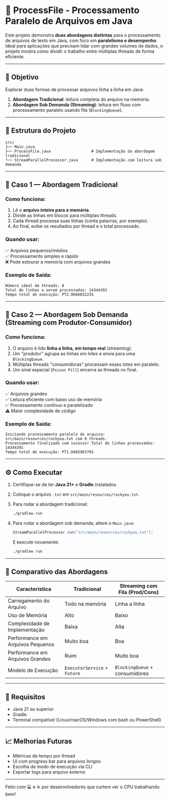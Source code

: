 # 📂 ProcessFile - Processamento Paralelo de Arquivos em Java

Este projeto demonstra **duas abordagens distintas** para o processamento de arquivos de texto em Java, com foco em **paralelismo e desempenho**. Ideal para aplicações que precisam lidar com grandes volumes de dados, o projeto mostra como dividir o trabalho entre múltiplas threads de forma eficiente.

---

## 🧠 Objetivo

Explorar duas formas de processar arquivos linha a linha em Java:

1. **Abordagem Tradicional**: leitura completa do arquivo na memória.
2. **Abordagem Sob Demanda (Streaming)**: leitura em fluxo com processamento paralelo usando fila (`BlockingQueue`).

---

## 📁 Estrutura do Projeto

```
src/
├── Main.java
├── ProcessFile.java                  # Implementação da abordagem tradicional
└── StreamParallelProcessor.java      # Implementação com leitura sob demanda
```

---

## 🧪 Caso 1 — Abordagem Tradicional

### Como funciona:

1. Lê o **arquivo inteiro para a memória**.
2. Divide as linhas em blocos para múltiplas threads.
3. Cada thread processa suas linhas (conta palavras, por exemplo).
4. Ao final, exibe os resultados por thread e o total processado.

### Quando usar:

✅ Arquivos pequenos/médios  
✅ Processamento simples e rápido  
❌ Pode estourar a memória com arquivos grandes

### Exemplo de Saída:

```plaintext
Número ideal de threads: 8
Total de linhas a serem processadas: 14344391
Tempo total de execução: PT2.066665223S
```

---

## 🚀 Caso 2 — Abordagem Sob Demanda (Streaming com Produtor-Consumidor)

### Como funciona:

1. O arquivo é lido **linha a linha, em tempo real** (streaming).
2. Um "produtor" agrupa as linhas em lotes e envia para uma `BlockingQueue`.
3. Múltiplas threads "consumidoras" processam esses lotes em paralelo.
4. Um sinal especial (`Poison Pill`) encerra as threads no final.

### Quando usar:

✅ Arquivos grandes  
✅ Leitura eficiente com baixo uso de memória  
✅ Processamento contínuo e paralelizado  
⚠️ Maior complexidade de código

### Exemplo de Saída:

```plaintext
Iniciando processamento paralelo do arquivo: src/main/resources/rockyou.txt com 8 threads.
Processamento finalizado com sucesso! Total de linhas processadas: 14344391
Tempo total de execução: PT1.046596379S
```

---

## ⚙️ Como Executar

1. Certifique-se de ter **Java 21+** e **Gradle** instalados.
2. Coloque o arquivo `.txt` em `src/main/resources/rockyou.txt`.
3. Para rodar a abordagem tradicional:

   ```bash
   ./gradlew run
   ```

4. Para rodar a abordagem sob demanda, altere o `Main.java`:

   ```java
   StreamParallelProcessor.run("src/main/resources/rockyou.txt");
   ```

   E execute novamente:

   ```bash
   ./gradlew run
   ```

---

## 🧩 Comparativo das Abordagens

| Característica                         | Tradicional                      | Streaming com Fila (Prod/Cons)  |
|---------------------------------------|----------------------------------|----------------------------------|
| Carregamento do Arquivo               | Todo na memória                  | Linha a linha                    |
| Uso de Memória                        | Alto                             | Baixo                            |
| Complexidade de Implementação         | Baixa                            | Alta                             |
| Performance em Arquivos Pequenos      | Muito boa                        | Boa                              |
| Performance em Arquivos Grandes       | Ruim                             | Muito boa                        |
| Modelo de Execução                    | `ExecutorService` + `Future`     | `BlockingQueue` + consumidores   |

---

## 📌 Requisitos

- Java 21 ou superior
- Gradle
- Terminal compatível (Linux/macOS/Windows com bash ou PowerShell)

---

## 📈 Melhorias Futuras

- Métricas de tempo por thread
- UI com progress bar para arquivos longos
- Escolha de modo de execução via CLI
- Exportar logs para arquivo externo

---

Feito com 💻 e ☕ por desenvolvedores que curtem ver o CPU trabalhando bem!